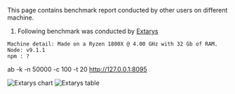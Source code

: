 This page contains benchmark report conducted by other users on different machine.

1. Following benchmark was conducted by [Extarys](https://github.com/Extarys)
```
Machine detail: Made on a Ryzen 1800X @ 4.00 GHz with 32 Gb of RAM.
Node: v9.1.1
npm : ?
```

ab -k -n 50000 -c 100 -t 20 http://127.0.0.1:8095

![Extarys chart](https://user-images.githubusercontent.com/11581433/39569843-6883e28c-4e94-11e8-8e2e-38f6aac4b9fc.png)
![Extarys table](https://user-images.githubusercontent.com/11581433/39569842-68736a10-4e94-11e8-915a-f4ccdeee59ab.png)
